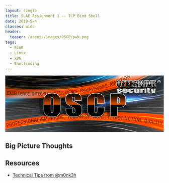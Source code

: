 ```yaml
---
layout: single
title: SLAE Assignment 1 -- TCP Bind Shell
date: 2019-5-4
classes: wide
header:
  teaser: /assets/images/OSCP/pwk.png
tags:
  - SLAE
  - Linux
  - x86
  - Shellcoding
--- 
```

![](/assets/images/OSCP/OSCP.png)

## Big Picture Thoughts

## Resources
+ [Technical Tips from @m0nk3h](https://h4ck.co/oscp-journey-exam-lab-prep-tips/)



